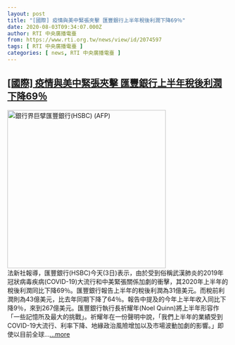 ```yaml
---
layout: post
title: "[國際] 疫情與美中緊張夾擊 匯豐銀行上半年稅後利潤下降69％"
date: 2020-08-03T09:34:07.000Z
author: RTI 中央廣播電臺
from: https://www.rti.org.tw/news/view/id/2074597
tags: [ RTI 中央廣播電臺 ]
categories: [ news, RTI 中央廣播電臺 ]
---
```

<!--1596447247000-->
[[國際] 疫情與美中緊張夾擊 匯豐銀行上半年稅後利潤下降69％](https://www.rti.org.tw/news/view/id/2074597)
------

<div>
<img src="https://static.rti.org.tw/assets/thumbnails/2019/10/28/4eadfdf3bfefc4bcfc1dee5a9f87a53d.jpg" width="360" alt="銀行界巨擘匯豐銀行(HSBC) (AFP)" title="銀行界巨擘匯豐銀行(HSBC) (AFP)"><br>法新社報導，匯豐銀行(HSBC)今天(3日)表示，由於受到俗稱武漢肺炎的2019年冠狀病毒疾病(COVID-19)大流行和中美緊張關係加劇的衝擊，其2020年上半年的稅後利潤同比下降69％。匯豐銀行報告上半年的稅後利潤為31億美元。而稅前利潤則為43億美元，比去年同期下降了64％。報告中提及的今年上半年收入同比下降9％，來到267億美元。匯豐銀行執行長祈耀年(Noel Quinn)將上半年形容作「一些記憶所及最大的挑戰」。祈耀年在一份聲明中說，「我們上半年的業績受到COVID-19大流行、利率下降、地緣政治風險增加以及市場波動加劇的影響。」即使以目前全球...<a target="_blank" href="https://www.rti.org.tw/news/view/id/2074597">...more</a>
</div>
